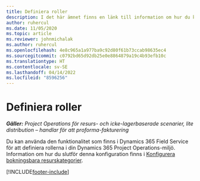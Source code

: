 ```yaml
---
title: Definiera roller
description: I det här ämnet finns en länk till information om hur du konfigurerar bokningsbara resurskategorier.
author: ruhercul
ms.date: 11/05/2020
ms.topic: article
ms.reviewer: johnmichalak
ms.author: ruhercul
ms.openlocfilehash: 4e8c965a1a977ba9c92d80f61b73ccab98635ec4
ms.sourcegitcommit: c0792bd65d92db25e0e8864879a19c4b93efb10c
ms.translationtype: HT
ms.contentlocale: sv-SE
ms.lasthandoff: 04/14/2022
ms.locfileid: "8596256"
---
```

# <a name="define-roles"></a>Definiera roller

_**Gäller:** Project Operations för resurs- och icke-lagerbaserade scenarier, lite distribution – handlar för att proforma-fakturering_

Du kan använda den funktionalitet som finns i Dynamics 365 Field Service för att definiera rollerna i din Dynamics 365 Project Operations-miljö. Information om hur du slutför denna konfiguration finns i [Konfigurera bokningsbara resurskategorier](/dynamics365/field-service/set-up-bookable-resource-categories).


[!INCLUDE[footer-include](../includes/footer-banner.md)]